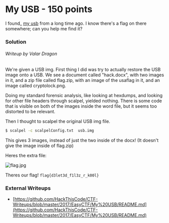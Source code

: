 # My USB - 150 points

I found_ [my usb](https://github.com/EasyCTF/easyctf-2017-problems/blob/master/my-usb/usb.img) from a long time ago. I know there's a flag on there somewhere; can you help me find it?

### Solution
###### Writeup by Valar Dragon

We're given a USB img. First thing I did was try to actually restore the USB image onto a USB. We see a document called "hack.docx", with two images in it, and a zip file called flag.zip, with an image of the usaflag in it, and an image called cryptolock.png.

Doing my standard forensic analysis, like looking at hexdumps, and looking for other file headers through scalpel, yielded nothing.
There is some code that is visible on both of the images inside the word file, but it seems too distorted to be relevant.

Then I thought to scalpel the original USB img file.

``` bash
$ scalpel -c scalpelConfig.txt  usb.img
```

This gives 3 images, instead of just the two inside of the docx! (It doesn't give the image inside of flag.zip)

Heres the extra file:

![flag.jpg](https://raw.githubusercontent.com/HackThisCode/CTF-Writeups/master/2017/EasyCTF/My%20USB/flag.jpg)

Theres our flag!
`flag{d3let3d_f1l3z_r_k00l}`

### External Writeups

* [https://github.com/HackThisCode/CTF-Writeups/blob/master/2017/EasyCTF/My%20USB/README.md](https://github.com/HackThisCode/CTF-Writeups/blob/master/2017/EasyCTF/My%20USB/README.md)
